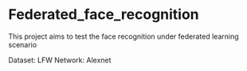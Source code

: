 # Federated_face_recognition
This project aims to test the face recognition under federated learning scenario

Dataset: LFW
Network: Alexnet
